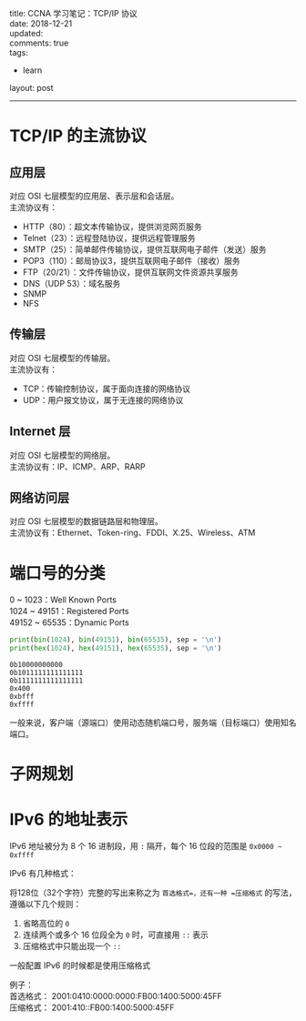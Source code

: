 title: CCNA 学习笔记：TCP/IP 协议  
date: 2018-12-21  
updated:  
comments: true  
tags:  

-   learn

layout: post  

---

# TCP/IP 的主流协议

## 应用层

对应 OSI 七层模型的应用层、表示层和会话层。  
主流协议有：  

-   HTTP（80）：超文本传输协议，提供浏览网页服务
-   Telnet（23）：远程登陆协议，提供远程管理服务
-   SMTP（25）：简单邮件传输协议，提供互联网电子邮件（发送）服务
-   POP3（110）：邮局协议3，提供互联网电子邮件（接收）服务
-   FTP（20/21）：文件传输协议，提供互联网文件资源共享服务
-   DNS（UDP 53）：域名服务
-   SNMP
-   NFS

## 传输层

对应 OSI 七层模型的传输层。  
主流协议有：  

-   TCP：传输控制协议，属于面向连接的网络协议
-   UDP：用户报文协议，属于无连接的网络协议

## Internet 层

对应 OSI 七层模型的网络层。  
主流协议有：IP、ICMP、ARP、RARP  

## 网络访问层

对应 OSI 七层模型的数据链路层和物理层。  
主流协议有：Ethernet、Token-ring、FDDI、X.25、Wireless、ATM  

# 端口号的分类

0 ~ 1023：Well Known Ports  
1024 ~ 49151：Registered Ports  
49152 ~ 65535：Dynamic Ports  

```python
print(bin(1024), bin(49151), bin(65535), sep = '\n')
print(hex(1024), hex(49151), hex(65535), sep = '\n')
```

    0b10000000000
    0b1011111111111111
    0b1111111111111111
    0x400
    0xbfff
    0xffff

一般来说，客户端（源端口）使用动态随机端口号，服务端（目标端口）使用知名端口。  

# 子网规划

# IPv6 的地址表示

IPv6 地址被分为 8 个 16 进制段，用 `:` 隔开，每个 16 位段的范围是 `0x0000 ~ 0xffff`  

IPv6 有几种格式：  

将128位（32个字符）完整的写出来称之为 `首选格式=，还有一种 =压缩格式` 的写法，遵循以下几个规则：  

1.  省略高位的 `0`
2.  连续两个或多个 16 位段全为 `0` 时，可直接用 `::` 表示
3.  压缩格式中只能出现一个 `::`

一般配置 IPv6 的时候都是使用压缩格式  

例子：  
首选格式：  2001:0410:0000:0000:FB00:1400:5000:45FF  
压缩格式：  2001:410::FB00:1400:5000:45FF  
